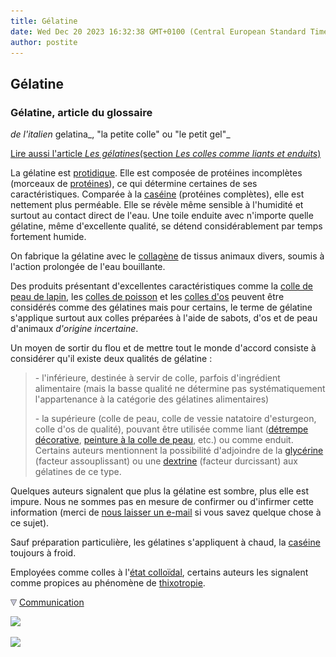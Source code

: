 ```yaml
---
title: Gélatine
date: Wed Dec 20 2023 16:32:38 GMT+0100 (Central European Standard Time)
author: postite
---
```


## Gélatine
### Gélatine, article du glossaire
 _de l'italien_ gelatina_, "la petite colle" ou "le petit gel"_

[Lire aussi l'article _Les gélatines_](gelatine.html)[(section _Les colles comme liants et enduits_)](gelatine.html)

La gélatine est [protidique](p.html#protide). Elle est composée de protéines incomplètes (morceaux de [protéines](proteine.html)), ce qui détermine certaines de ses caractéristiques. Comparée à la [caséine](caseine.html) (protéines complètes), elle est nettement plus perméable. Elle se révèle même sensible à l'humidité et surtout au contact direct de l'eau. Une toile enduite avec n'importe quelle gélatine, même d'excellente qualité, se détend considérablement par temps fortement humide.

On fabrique la gélatine avec le [collagène](collagene.html) de tissus animaux divers, soumis à l'action prolongée de l'eau bouillante.

Des produits présentant d'excellentes caractéristiques comme la [colle de peau de lapin](colledepeau.html), les [colles de poisson](colledepoisson.html) et les [colles d'os](colledos.html) peuvent être considérés comme des gélatines mais pour certains, le terme de gélatine s'applique surtout aux colles préparées à l'aide de sabots, d'os et de peau d'animaux _d'origine incertaine_.

Un moyen de sortir du flou et de mettre tout le monde d'accord consiste à considérer qu'il existe deux qualités de gélatine :

> \- l'inférieure, destinée à servir de colle, parfois d'ingrédient alimentaire (mais la basse qualité ne détermine pas systématiquement l'appartenance à la catégorie des gélatines alimentaires)
> 
> \- la supérieure (colle de peau, colle de vessie natatoire d'esturgeon, colle d'os de qualité), pouvant être utilisée comme liant ([détrempe décorative](temperadetrempes.html), [peinture à la colle de peau](colledepeau.html#lacolledepeaucommeliant), etc.) ou comme enduit. Certains auteurs mentionnent la possibilité d'adjoindre de la [glycérine](glycerine.html) (facteur assouplissant) ou une [dextrine](dextrinefarines.html) (facteur durcissant) aux gélatines de ce type. 

Quelques auteurs signalent que plus la gélatine est sombre, plus elle est impure. Nous ne sommes pas en mesure de confirmer ou d'infirmer cette information (merci de [nous laisser un e-mail](ecrire.html) si vous savez quelque chose à ce sujet).

Sauf préparation particulière, les gélatines s'appliquent à chaud, la [caséine](gelatine2.html#caseine) toujours à froid.

Employées comme colles à l'[état colloïdal](colloide.html), certains auteurs les signalent comme propices au phénomène de [thixotropie](thixotropie.html).



![](images/flechebas.gif) [Communication](http://www.artrealite.com/annonceurs.htm) 

[![](https://cbonvin.fr/sites/regie.artrealite.com/visuels/campagne1.png)](index-2.html#20131014)

![](https://cbonvin.fr/sites/regie.artrealite.com/visuels/campagne2.png)